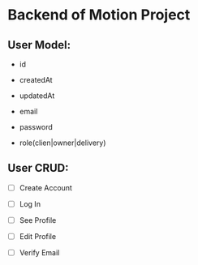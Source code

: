 # Backend of Motion Project

## User Model:

- id
- createdAt
- updatedAt

- email
- password
- role(clien|owner|delivery)

## User CRUD:

- [ ] Create Account
- [ ] Log In
- [ ] See Profile
- [ ] Edit Profile
- [ ] Verify Email

